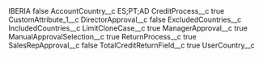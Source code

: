 <?xml version="1.0" encoding="UTF-8"?>
<CustomMetadata xmlns="http://soap.sforce.com/2006/04/metadata" xmlns:xsi="http://www.w3.org/2001/XMLSchema-instance" xmlns:xsd="http://www.w3.org/2001/XMLSchema">
    <label>IBERIA</label>
    <protected>false</protected>
    <values>
        <field>AccountCountry__c</field>
        <value xsi:type="xsd:string">ES;PT;AD</value>
    </values>
    <values>
        <field>CreditProcess__c</field>
        <value xsi:type="xsd:boolean">true</value>
    </values>
    <values>
        <field>CustomAttribute_1__c</field>
        <value xsi:nil="true"/>
    </values>
    <values>
        <field>DirectorApproval__c</field>
        <value xsi:type="xsd:boolean">false</value>
    </values>
    <values>
        <field>ExcludedCountries__c</field>
        <value xsi:nil="true"/>
    </values>
    <values>
        <field>IncludedCountries__c</field>
        <value xsi:nil="true"/>
    </values>
    <values>
        <field>LimitCloneCase__c</field>
        <value xsi:type="xsd:boolean">true</value>
    </values>
    <values>
        <field>ManagerApproval__c</field>
        <value xsi:type="xsd:boolean">true</value>
    </values>
    <values>
        <field>ManualApprovalSelection__c</field>
        <value xsi:type="xsd:boolean">true</value>
    </values>
    <values>
        <field>ReturnProcess__c</field>
        <value xsi:type="xsd:boolean">true</value>
    </values>
    <values>
        <field>SalesRepApproval__c</field>
        <value xsi:type="xsd:boolean">false</value>
    </values>
    <values>
        <field>TotalCreditReturnField__c</field>
        <value xsi:type="xsd:boolean">true</value>
    </values>
    <values>
        <field>UserCountry__c</field>
        <value xsi:nil="true"/>
    </values>
</CustomMetadata>

